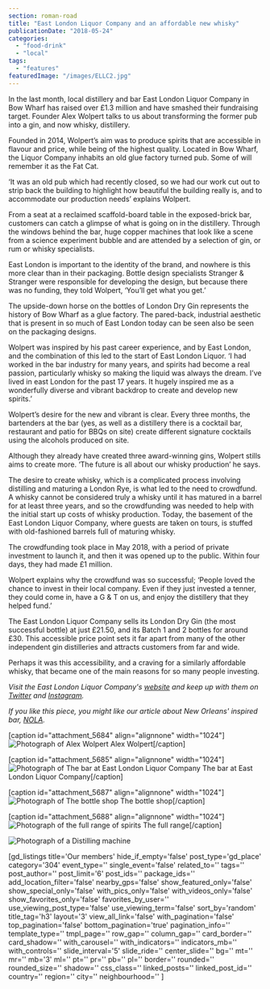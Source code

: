 ```yaml
---
section: roman-road
title: "East London Liquor Company and an affordable new whisky"
publicationDate: "2018-05-24"
categories: 
  - "food-drink"
  - "local"
tags: 
  - "features"
featuredImage: "/images/ELLC2.jpg"
---
```


In the last month, local distillery and bar East London Liquor Company in Bow Wharf has raised over £1.3 million and have smashed their fundraising target. Founder Alex Wolpert talks to us about transforming the former pub into a gin, and now whisky, distillery.

Founded in 2014, Wolpert’s aim was to produce spirits that are accessible in flavour and price, while being of the highest quality. Located in Bow Wharf, the Liquor Company inhabits an old glue factory turned pub. Some of will remember it as the Fat Cat.

‘It was an old pub which had recently closed, so we had our work cut out to strip back the building to highlight how beautiful the building really is, and to accommodate our production needs’ explains Wolpert.

From a seat at a reclaimed scaffold-board table in the exposed-brick bar, customers can catch a glimpse of what is going on in the distillery. Through the windows behind the bar, huge copper machines that look like a scene from a science experiment bubble and are attended by a selection of gin, or rum or whisky specialists.

East London is important to the identity of the brand, and nowhere is this more clear than in their packaging. Bottle design specialists Stranger & Stranger were responsible for developing the design, but because there was no funding, they told Wolpert, ‘You’ll get what you get.’

The upside-down horse on the bottles of London Dry Gin represents the history of Bow Wharf as a glue factory. The pared-back, industrial aesthetic that is present in so much of East London today can be seen also be seen on the packaging designs.

Wolpert was inspired by his past career experience, and by East London, and the combination of this led to the start of East London Liquor. ‘I had worked in the bar industry for many years, and spirits had become a real passion, particularly whisky so making the liquid was always the dream. I’ve lived in east London for the past 17 years. It hugely inspired me as a wonderfully diverse and vibrant backdrop to create and develop new spirits.’

Wolpert’s desire for the new and vibrant is clear. Every three months, the bartenders at the bar (yes, as well as a distillery there is a cocktail bar, restaurant and patio for BBQs on site) create different signature cocktails using the alcohols produced on site.

Although they already have created three award-winning gins, Wolpert stills aims to create more. ‘The future is all about our whisky production’ he says.

The desire to create whisky, which is a complicated process involving distilling and maturing a London Rye, is what led to the need to crowdfund. A whisky cannot be considered truly a whisky until it has matured in a barrel for at least three years, and so the crowdfunding was needed to help with the initial start up costs of whisky production. Today, the basement of the East London Liquor Company, where guests are taken on tours, is stuffed with old-fashioned barrels full of maturing whisky.

The crowdfunding took place in May 2018, with a period of private investment to launch it, and then it was opened up to the public. Within four days, they had made £1 million.

Wolpert explains why the crowdfund was so successful; ‘People loved the chance to invest in their local company. Even if they just invested a tenner, they could come in, have a G & T on us, and enjoy the distillery that they helped fund.’

The East London Liquor Company sells its London Dry Gin (the most successful bottle) at just £21.50, and its Batch 1 and 2 bottles for around £30. This accessible price point sets it far apart from many of the other independent gin distilleries and attracts customers from far and wide.

Perhaps it was this accessibility, and a craving for a similarly affordable whisky, that became one of the main reasons for so many people investing.

_Visit the East London Liquor Company's [website](https://eastlondonliquorcompany.com/) and keep up with them on [Twitter](https://twitter.com/DistillinginE3?ref_src=twsrc%5Egoogle%7Ctwcamp%5Eserp%7Ctwgr%5Eauthor) and [Instagram](https://www.instagram.com/eastlondonliquorcompany/?hl=en)._

_If you like this piece, you might like our article about New Orleans' inspired bar, [NOLA](https://romanroadlondon.com/nola-bar-globe-town/)._ 

\[caption id="attachment\_5684" align="alignnone" width="1024"\]![Photograph of Alex Wolpert](/images/Alex-ELLC-1024x683.jpg) Alex Wolpert\[/caption\]

\[caption id="attachment\_5685" align="alignnone" width="1024"\]![Photograph of The bar at East London Liquor Company](/images/ELLC1-1024x683.jpg) The bar at East London Liquor Company\[/caption\]

\[caption id="attachment\_5687" align="alignnone" width="1024"\]![Photograph of The bottle shop](/images/ELLC4-1024x683.jpg) The bottle shop\[/caption\]

\[caption id="attachment\_5688" align="alignnone" width="1024"\]![Photograph of the full range of spirits](/images/FullRange-1024x683.jpg) The full range\[/caption\]

![Photograph of a Distilling machine](/images/ELLC3-1024x683.jpg)

\[gd\_listings title='Our members' hide\_if\_empty='false' post\_type='gd\_place' category='304' event\_type='' single\_event='false' related\_to='' tags='' post\_author='' post\_limit='6' post\_ids='' package\_ids='' add\_location\_filter='false' nearby\_gps='false' show\_featured\_only='false' show\_special\_only='false' with\_pics\_only='false' with\_videos\_only='false' show\_favorites\_only='false' favorites\_by\_user='' use\_viewing\_post\_type='false' use\_viewing\_term='false' sort\_by='random' title\_tag='h3' layout='3' view\_all\_link='false' with\_pagination='false' top\_pagination='false' bottom\_pagination='true' pagination\_info='' template\_type='' tmpl\_page='' row\_gap='' column\_gap='' card\_border='' card\_shadow='' with\_carousel='' with\_indicators='' indicators\_mb='' with\_controls='' slide\_interval='5' slide\_ride='' center\_slide='' bg='' mt='' mr='' mb='3' ml='' pt='' pr='' pb='' pl='' border='' rounded='' rounded\_size='' shadow='' css\_class='' linked\_posts='' linked\_post\_id='' country='' region='' city='' neighbourhood='' \]
